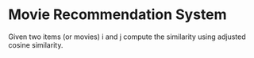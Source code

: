 # Movie Recommendation System

Given two items (or movies) i and j compute the similarity using adjusted cosine similarity.

